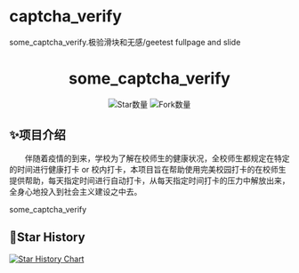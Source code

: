 # captcha_verify
some_captcha_verify.极验滑块和无感/geetest fullpage and slide
<div align="center"> 
<h1 align="center">
some_captcha_verify
</h1>

![](https://img.shields.io/github/stars/sijiyo/captcha_verify?style=social "Star数量")
![](https://img.shields.io/github/forks/sijiyo/captcha_verify?style=social "Fork数量")
<br>
</div>

## ✨项目介绍

&emsp;&emsp;伴随着疫情的到来，学校为了解在校师生的健康状况，全校师生都规定在特定的时间进行健康打卡 or 校内打卡，本项目旨在帮助使用完美校园打卡的在校师生提供帮助，每天指定时间进行自动打卡，从每天指定时间打卡的压力中解放出来，全身心地投入到社会主义建设之中去。

some_captcha_verify

## 🌟Star History

[![Star History Chart](https://api.star-history.com/svg?repos=sijiyo/captcha_verify&type=Date)](https://star-history.com/#sijiyo/captcha_verify&Date)

